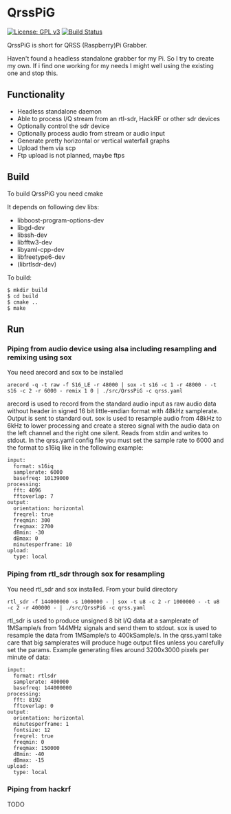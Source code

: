 # QrssPiG

[![License: GPL v3](https://img.shields.io/badge/License-GPL%20v3-blue.svg)](http://www.gnu.org/licenses/gpl-3.0)
[![Build Status](https://travis-ci.org/MartinHerren/QrssPiG.svg?branch=dev)](https://travis-ci.org/MartinHerren/QrssPiG)

QrssPiG is short for QRSS (Raspberry)Pi Grabber.

Haven't found a headless standalone grabber for my Pi. So I try to create my own.
If i find one working for my needs I might well using the existing one and stop this.

## Functionality
 - Headless standalone daemon
 - Able to process I/Q stream from an rtl-sdr, HackRF or other sdr devices
 - Optionally control the sdr device
 - Optionally process audio from stream or audio input
 - Generate pretty horizontal or vertical waterfall graphs
 - Upload them via scp
 - Ftp upload is not planned, maybe ftps

## Build
To build QrssPiG you need cmake

It depends on following dev libs:
 - libboost-program-options-dev
 - libgd-dev
 - libssh-dev
 - libfftw3-dev
 - libyaml-cpp-dev
 - libfreetype6-dev
 - (librtlsdr-dev)

To build:
```
$ mkdir build
$ cd build
$ cmake ..
$ make
```

## Run
### Piping from audio device using alsa including resampling and remixing using sox
You need arecord and sox to be installed
```
arecord -q -t raw -f S16_LE -r 48000 | sox -t s16 -c 1 -r 48000 - -t s16 -c 2 -r 6000 - remix 1 0 | ./src/QrssPiG -c qrss.yaml
```
arecord is used to record from the standard audio input as raw audio data without header in signed 16 bit little-endian format with 48kHz samplerate. Output is sent to standard out.
sox is used to resample audio from 48kHz to 6kHz to lower processing and create a stereo signal with the audio data on the left channel and the right one silent. Reads from stdin and writes to stdout.
In the qrss.yaml config file you must set the sample rate to 6000 and the format to s16iq like in the following example:
```
input:
  format: s16iq
  samplerate: 6000
  basefreq: 10139000
processing:
  fft: 4096
  fftoverlap: 7
output:
  orientation: horizontal
  freqrel: true
  freqmin: 300
  freqmax: 2700
  dBmin: -30
  dBmax: 0
  minutesperframe: 10
upload:
  type: local
```

### Piping from rtl_sdr through sox for resampling
You need rtl_sdr and sox installed. From your build directory
```
rtl_sdr -f 144000000 -s 1000000 - | sox -t u8 -c 2 -r 1000000 - -t u8 -c 2 -r 400000 - | ./src/QrssPiG -c qrss.yaml
```
rtl_sdr is used to produce unsigned 8 bit I/Q data at a samplerate of 1MSample/s from 144MHz signals and send them to stdout.
sox is used to resample the data from 1MSample/s to 400kSample/s.
In the qrss.yaml take care that big samplerates will produce huge output files unless you carefully set the params. Example generating files around 3200x3000 pixels per minute of data:
```
input:
  format: rtlsdr
  samplerate: 400000
  basefreq: 144000000
processing:
  fft: 8192
  fftoverlap: 0
output:
  orientation: horizontal
  minutesperframe: 1
  fontsize: 12
  freqrel: true
  freqmin: 0
  freqmax: 150000
  dBmin: -40
  dBmax: -15
upload:
  type: local
```

### Piping from hackrf
TODO
